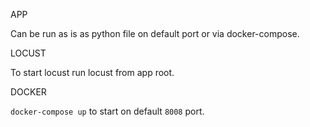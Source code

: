 APP

Can be run as is as python file on default port or via docker-compose.

LOCUST

To start locust run locust from app root.

DOCKER

`docker-compose up` to start on default `8008` port.